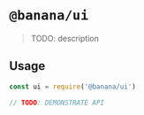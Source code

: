 # `@banana/ui`

> TODO: description

## Usage

```js
const ui = require('@banana/ui')

// TODO: DEMONSTRATE API
```
